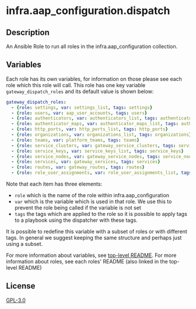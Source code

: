 # infra.aap_configuration.dispatch

## Description

An Ansible Role to run all roles in the infra.aap_configuration collection.

## Variables

Each role has its own variables, for information on those please see each role which this role will call. This role has one key variable `gateway_dispatch_roles` and its default value is shown below:

```yaml
gateway_dispatch_roles:
  - {role: settings, var: settings_list, tags: settings}
  - {role: users, var: aap_user_accounts, tags: users}
  - {role: authenticators, var: authenticators_list, tags: authenticators}
  - {role: authenticator_maps, var: authenticator_maps_list, tags: authenticator_maps}
  - {role: http_ports, var: http_ports_list, tags: http_ports}
  - {role: organizations, var: organizations_list, tags: organizations}
  - {role: teams, var: platform_teams, tags: teams}
  - {role: service_clusters, var: gateway_service_clusters, tags: service_clusters}
  - {role: service_keys, var: service_keys_list, tags: service_keys}
  - {role: service_nodes, var: gateway_service_nodes, tags: service_nodes}
  - {role: services, var: gateway_services, tags: services}
  - {role: routes, var: gateway_routes, tags: routes}
  - {role: role_user_assignments, var: role_user_assignments_list, tags: role_user_assignments}
```

Note that each item has three elements:

- `role` which is the name of the role within infra.aap_configuration
- `var` which is the variable which is used in that role. We use this to prevent the role being called if the variable is not set
- `tags` the tags which are applied to the role so it is possible to apply tags to a playbook using the dispatcher with these tags.

It is possible to redefine this variable with a subset of roles or with different tags. In general we suggest keeping the same structure and perhaps just using a subset.

For more information about variables, see [top-level README](../../README.md).
For more information about roles, see each roles' README (also linked in the top-level README)

## License

[GPL-3.0](https://github.com/redhat-cop/aap_configuration#licensing)
